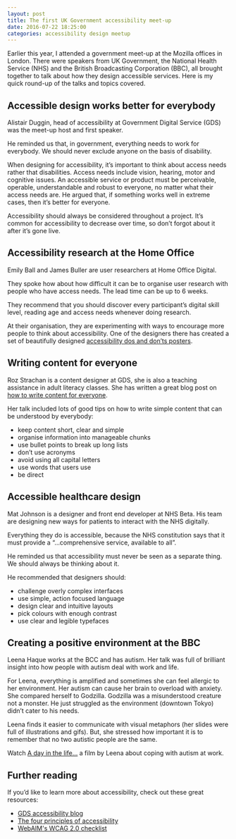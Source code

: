 ```yaml
---
layout: post   
title: The first UK Government accessibility meet-up
date: 2016-07-22 18:25:00  
categories: accessibility design meetup
---
```


Earlier this year, I attended a government meet-up at the Mozilla offices in London. There were speakers from UK Government, the National Health Service (NHS) and the British Broadcasting Corporation (BBC), all brought together to talk about how they design accessible services. Here is my quick round-up of the talks and topics covered.

## Accessible design works better for everybody

Alistair Duggin, head of accessibility at Government Digital Service (GDS) was the meet-up host and first speaker.

He reminded us that, in government, everything needs to work for everybody. We should never exclude anyone on the basis of disability.

When designing for accessibility, it’s important to think about access needs rather that disabilities. Access needs include vision, hearing, motor and cognitive issues. An accessible service or product must be perceivable, operable, understandable and robust to everyone, no matter what their access needs are. He argued that, if something works well in extreme cases, then it’s better for everyone.

Accessibility should always be considered throughout a project. It’s common for accessibility to decrease over time, so don’t forgot about it after it’s gone live.

## Accessibility research at the Home Office

Emily Ball and James Buller are user researchers at Home Office Digital.

They spoke how about how difficult it can be to organise user research with people who have access needs. The lead time can be  up to 6 weeks.

They recommend that you should discover every participant’s digital skill level, reading age and access needs whenever doing research.

At their organisation, they are experimenting with ways to encourage more people to think about accessibility. One of the designers there has created a set of beautifully designed [accessibility dos and don’ts posters](https://a11ywins.tumblr.com/post/146760045428/uk-home-office-posters).

## Writing content for everyone

Roz Strachan is a content designer at GDS, she is also a teaching assistance in adult literacy classes. She has written a great blog post on [how to write content for everyone](https://gds.blog.gov.uk/2016/02/23/writing-content-for-everyone/).

Her talk included lots of good tips on how to write simple content that can be understood by everybody:

- keep content short, clear and simple
- organise information into manageable chunks
- use bullet points to break up long lists
- don’t use acronyms
- avoid using all capital letters
- use words that users use
- be direct

## Accessible healthcare design

Mat Johnson is a designer and front end developer at NHS Beta. His team are designing new ways for patients to interact with the NHS digitally.

Everything they do is accessible, because the NHS constitution says that it must provide a “…comprehensive service, available to all”.

He reminded us that accessibility must never be seen as a separate thing. We should always be thinking about it.

He recommended that designers should:

- challenge overly complex interfaces
- use simple, action focused language
- design clear and intuitive layouts
- pick colours with enough contrast
- use clear and legible typefaces

## Creating a positive environment at the BBC

Leena Haque works at the BCC and has autism. Her talk was full of brilliant insight into how people with autism deal with work and life.

For Leena, everything is amplified and sometimes she can feel allergic to her environment. Her autism can cause her brain to overload with anxiety. She compared herself to Godzilla. Godzilla was a misunderstood creature not a monster. He just struggled as the environment (downtown Tokyo) didn’t cater to his needs.

Leena finds it easier to communicate with visual metaphors (her slides were full of illustrations and gifs). But, she stressed how important it is to remember that no two autistic people are the same.

Watch [A day in the life…](http://www.bbc.co.uk/diversity/disability/neurodiversityatthebbc#heading-a-day-in-the-life) a film by Leena about coping with autism at work.

## Further reading

If you’d like to learn more about accessibility, check out these great resources:

- [GDS accessibility blog](https://accessibility.blog.gov.uk/)
- [The four principles of accessibility](https://www.w3.org/TR/UNDERSTANDING-WCAG20/intro.html#introduction-fourprincs-head)
- [WebAIM's WCAG 2.0 checklist](http://webaim.org/standards/wcag/checklist)
